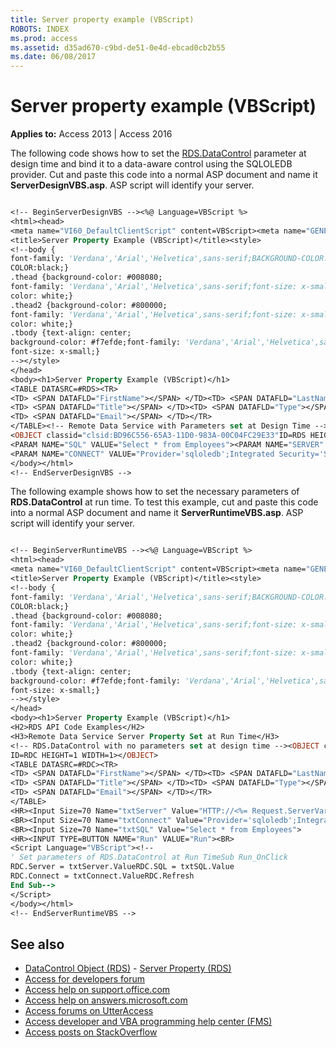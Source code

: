 ```yaml
---
title: Server property example (VBScript)
ROBOTS: INDEX
ms.prod: access
ms.assetid: d35ad670-c9bd-de51-0e4d-ebcad0cb2b55
ms.date: 06/08/2017
---
```



# Server property example (VBScript)

**Applies to:** Access 2013 | Access 2016

The following code shows how to set the [RDS.DataControl](https://msdn.microsoft.com/library/ac430669-7628-696c-c036-b5d35405d788%28Office.15%29.aspx) parameter at design time and bind it to a data-aware control using the SQLOLEDB provider. Cut and paste this code into a normal ASP document and name it **ServerDesignVBS.asp**. ASP script will identify your server.

```vb

<!-- BeginServerDesignVBS --><%@ Language=VBScript %>
<html><head>
<meta name="VI60_DefaultClientScript" content=VBScript><meta name="GENERATOR" content="Microsoft Visual Studio 6.0">
<title>Server Property Example (VBScript)</title><style>
<!--body {
font-family: 'Verdana','Arial','Helvetica',sans-serif;BACKGROUND-COLOR:white;
COLOR:black;}
.thead {background-color: #008080;
font-family: 'Verdana','Arial','Helvetica',sans-serif;font-size: x-small;
color: white;}
.thead2 {background-color: #800000;
font-family: 'Verdana','Arial','Helvetica',sans-serif;font-size: x-small;
color: white;}
.tbody {text-align: center;
background-color: #f7efde;font-family: 'Verdana','Arial','Helvetica',sans-serif;
font-size: x-small;}
--></style>
</head> 
<body><h1>Server Property Example (VBScript)</h1> 
<TABLE DATASRC=#RDS><TR>
<TD> <SPAN DATAFLD="FirstName"></SPAN> </TD><TD> <SPAN DATAFLD="LastName"></SPAN> </TD>
<TD> <SPAN DATAFLD="Title"></SPAN> </TD><TD> <SPAN DATAFLD="Type"></SPAN> </TD>
<TD> <SPAN DATAFLD="Email"></SPAN> </TD></TR>
</TABLE><!-- Remote Data Service with Parameters set at Design Time -->
<OBJECT classid="clsid:BD96C556-65A3-11D0-983A-00C04FC29E33"ID=RDS HEIGHT=1 WIDTH=1>
<PARAM NAME="SQL" VALUE="Select * from Employees"><PARAM NAME="SERVER" VALUE="http://<%=Request.ServerVariables("SERVER_NAME")%>">
<PARAM NAME="CONNECT" VALUE="Provider='sqloledb';Integrated Security='SSPI';Initial Catalog='Northwind'"></OBJECT> 
</body></html>
<!-- EndServerDesignVBS -->
```

The following example shows how to set the necessary parameters of **RDS.DataControl** at run time. To test this example, cut and paste this code into a normal ASP document and name it **ServerRuntimeVBS.asp**. ASP script will identify your server.



```vb

<!-- BeginServerRuntimeVBS --><%@ Language=VBScript %>
<html><head>
<meta name="VI60_DefaultClientScript" content=VBScript><meta name="GENERATOR" content="Microsoft Visual Studio 6.0">
<title>Server Property Example (VBScript)</title><style>
<!--body {
font-family: 'Verdana','Arial','Helvetica',sans-serif;BACKGROUND-COLOR:white;
COLOR:black;}
.thead {background-color: #008080;
font-family: 'Verdana','Arial','Helvetica',sans-serif;font-size: x-small;
color: white;}
.thead2 {background-color: #800000;
font-family: 'Verdana','Arial','Helvetica',sans-serif;font-size: x-small;
color: white;}
.tbody {text-align: center;
background-color: #f7efde;font-family: 'Verdana','Arial','Helvetica',sans-serif;
font-size: x-small;}
--></style>
</head> 
<body><h1>Server Property Example (VBScript)</h1> 
<H2>RDS API Code Examples</H2> 
<H3>Remote Data Service Server Property Set at Run Time</H3> 
<!-- RDS.DataControl with no parameters set at design time --><OBJECT classid="clsid:BD96C556-65A3-11D0-983A-00C04FC29E33"
ID=RDC HEIGHT=1 WIDTH=1></OBJECT> 
<TABLE DATASRC=#RDC><TR>
<TD> <SPAN DATAFLD="FirstName"></SPAN> </TD><TD> <SPAN DATAFLD="LastName"></SPAN> </TD>
<TD> <SPAN DATAFLD="Title"></SPAN> </TD><TD> <SPAN DATAFLD="Type"></SPAN> </TD>
<TD> <SPAN DATAFLD="Email"></SPAN> </TD></TR>
</TABLE> 
<HR><Input Size=70 Name="txtServer" Value="HTTP://<%= Request.ServerVariables("SERVER_NAME")%>">
<BR><Input Size=70 Name="txtConnect" Value="Provider='sqloledb';Integrated Security='SSPI';Initial Catalog='Northwind'">
<BR><Input Size=70 Name="txtSQL" Value="Select * from Employees">
<HR><INPUT TYPE=BUTTON NAME="Run" VALUE="Run"><BR> 
<Script Language="VBScript"><!--
' Set parameters of RDS.DataControl at Run TimeSub Run_OnClick
RDC.Server = txtServer.ValueRDC.SQL = txtSQL.Value
RDC.Connect = txtConnect.ValueRDC.Refresh
End Sub-->
</Script> 
</body></html>
<!-- EndServerRuntimeVBS -->
```



## See also

- [DataControl Object (RDS)](https://msdn.microsoft.com/library/ac430669-7628-696c-c036-b5d35405d788%28Office.15%29.aspx) - [Server Property (RDS)](https://msdn.microsoft.com/library/17519dbe-a43a-1d0d-22c1-dc0def2f63ab%28Office.15%29.aspx)
- [Access for developers forum](https://social.msdn.microsoft.com/Forums/office/home?forum=accessdev)
- [Access help on support.office.com](https://support.office.com/search/results?query=Access)
- [Access help on answers.microsoft.com](https://answers.microsoft.com/)
- [Access forums on UtterAccess](http://www.utteraccess.com/forum/index.php?act=idx)
- [Access developer and VBA programming help center (FMS)](http://www.fmsinc.com/MicrosoftAccess/developer/)
- [Access posts on StackOverflow](https://stackoverflow.com/questions/tagged/ms-access)
